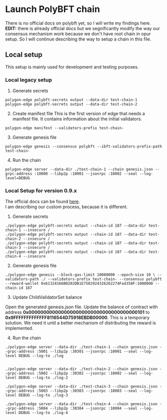 # Launch PolyBFT chain

There is no official docs on polybft yet, so I will write my findings here.
**EDIT:** there is already official docs but we segnificantly modify the way our consensus mechanism work because we don't have
root chain in opur setup. So I will continue describing the way to setup a chain in this file.

## Local setup

This setup is mainly used for development and testing purposes.

### Local legacy setup

1. Generate secrets

```
polygon-edge polybft-secrets output --data-dir test-chain-1
polygon-edge polybft-secrets output --data-dir test-chain-2

```

2. Create manifest file
   This is the first version of edge that needs a manifest file. It contains information about the initial validators.

```
polygon-edge manifest --validators-prefix test-chain-
```

3. Generate genesis file

```
polygon-edge genesis --consensus polybft --ibft-validators-prefix-path test-chain-
```

4. Run the chain

```
polygon-edge server --data-dir ./test-chain-1 --chain genesis.json --grpc-address :10000 --libp2p :10001 --jsonrpc :10002 --seal --log-level=DEBUG
```

### Local Setup for version 0.9.x

The official docs can be found [here](https://wiki.polygon.technology/docs/category/launch-a-local-private-supernet).  
I am describing our custom process, because it is different.

1. Generate secrets

```
./polygon-edge polybft-secrets output --chain-id 187 --data-dir test-chain-1 --insecure /
./polygon-edge polybft-secrets output --chain-id 187 --data-dir test-chain-2 --insecure /
./polygon-edge polybft-secrets output --chain-id 187 --data-dir test-chain-3 --insecure /
./polygon-edge polybft-secrets output --chain-id 187 --data-dir test-chain-4 --insecure

```

2. Generate genesis file

```
./polygon-edge genesis --block-gas-limit 10000000 --epoch-size 10 \ --validators-path ./ --validators-prefix test-chain- --consensus polybft --reward-wallet 0x61324166B0202DB1E7502924326262274Fa4358F:1000000 --chain-id 187
```

3. Update ChildValidatorSet balance

Open the generated genesis.json file. Update the balance of contract with address **0x0000000000000000000000000000000000000101** to **0x9FFFFFFFFFFFFF8116544D75918EBDB00000**. This is a temporary solution. We need it until a better mechanism of distributing the reward is implemented.

4. Run the chain

```
./polygon-edge server --data-dir ./test-chain-1 --chain genesis.json --grpc-address :5001 --libp2p :30301 --jsonrpc :10001 --seal --log-level DEBUG --log-to ./log


./polygon-edge server --data-dir ./test-chain-2 --chain genesis.json --grpc-address :5002 --libp2p :30302 --jsonrpc :10002 --seal --log-level DEBUG --log-to ./log-2

./polygon-edge server --data-dir ./test-chain-3 --chain genesis.json --grpc-address :5003 --libp2p :30303 --jsonrpc :10003 --seal --log-level DEBUG --log-to ./log-3

./polygon-edge server --data-dir ./test-chain-4 --chain genesis.json --grpc-address :5004 --libp2p :30304 --jsonrpc :10004 --seal --log-level DEBUG --log-to ./log-4
```
